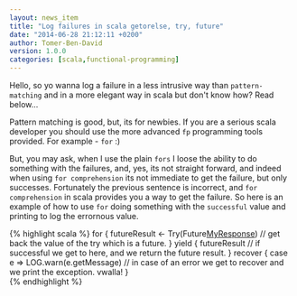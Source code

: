 ```yaml
---
layout: news_item
title: "Log failures in scala getorelse, try, future"
date: "2014-06-28 21:12:11 +0200"
author: Tomer-Ben-David 
version: 1.0.0
categories: [scala,functional-programming]
---
```


Hello, so yo wanna log a failure in a less intrusive way than `pattern-matching` and in a more elegant way in scala but don't know how?  Read below...

Pattern matching is good, but, its for newbies.  If you are a serious scala developer you should use the more advanced `fp` programming tools provided.  For example - `for` :)  

But, you may ask, when I use the plain `fors` I loose the ability to do something with the failures, and, yes, its not straight forward, and indeed when using `for comprehension` its not immediate to get the failure, but only successes.  Fortunately the previous sentence is incorrect, and `for comprehension` in scala provides you a way to get the failure.  So here is an example of how to use `for` doing something with the `successful` value and printing to log the errornous value.

{% highlight scala %}
    for {
      futureResult <- Try(Future[MyResponse](doSomeOp())) // get back the value of the try which is a future.
    } yield {
      futureResult // if successful we get to here, and we return the future result.
    } recover {
      case e => LOG.warn(e.getMessage) // in case of an error we get to recover and we print the exception. vwalla!
    }	
{% endhighlight %}